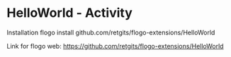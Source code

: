 
# 	HelloWorld - Activity

Installation
flogo install github.com/retgits/flogo-extensions/HelloWorld

Link for flogo web:
https://github.com/retgits/flogo-extensions/HelloWorld
